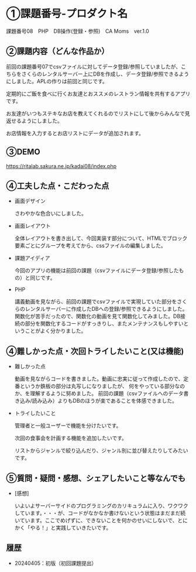 # ①課題番号-プロダクト名
課題番号08　PHP　DB操作(登録・参照)　CA Moms　ver.1.0

## ②課題内容（どんな作品か）
前回の課題番号07でcsvファイルに対してデータ登録/参照していましたが、こちらをさくらのレンタルサーバー上にDBを作成し、データ登録/参照できるようにしました。APLの作りは前回と同じです。

定期的にご飯を食べに行くお友達とおススメのレストラン情報を共有するアプリです。

お友達がいつもステキなお店を教えてくれるのでリストにして後からみんなで見返せるようにしました。

お店情報を入力するとお店リストにデータが追加されます。

## ③DEMO
https://ritalab.sakura.ne.jp/kadai08/index.php

## ④工夫した点・こだわった点
- 画面デザイン

  さわやかな色合いにしました。 
 
- 画面レイアウト

  全体レイアウトを書き出して、今回実装す部分について、HTMLでブロック要素ごとにグループを考えてから、cssファイルの編集しました。

 
- 課題アイディア

  今回のアプリの機能は前回の課題（csvファイルにデータ登録/参照したもの）と同じです。
  

- PHP

  講義動画を見ながら、前回の課題でcsvファイルで実現していた部分をさくらのレンタルサーバーに作成したDBへの登録/参照できるようにしました。
  関数化が苦手だったので、関数化の動画を見て関数化してみました。DB接続の部分を関数化するコードがすっきりし、またメンテナンスもしやすいということがよく分かりました。


## ④難しかった点・次回トライしたいこと(又は機能)
- 難しかった点

  動画を見ながらコードを書きました。動画に忠実に従って作成したので、定番というか鉄板の部分は丸写しになりましたが、
  何をやっている部分なのか、を理解するように努めました。
  前回の課題（csvファイルへのデータ書き込み/読み込み）よりもDBのほうが楽であることを体感できました。

- トライしたいこと

  管理者と一般ユーザーで機能を分けたいです。

  次回の食事会を計画する機能を追加したいです。

  リストからジャンルで絞り込んだり、ジャンル別に並び替えたりしてみたいです。

 
## ⑤質問・疑問・感想、シェアしたいこと等なんでも
- [感想]

  いよいよサーバーサイドのプログラミングのカリキュラムに入り、ワクワクしています。・・・が、コードがなかなか書けないという状態はまだまだ続いています。ここでめげずに、できないことを何かのせいにしないで、とにかく「やる！」と実践していきたいです。
 
  
## 履歴
- 20240405：初版（初回課題提出）
